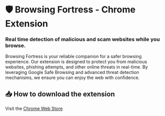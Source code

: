 # 🛡️ Browsing Fortress - Chrome Extension

### Real time detection of malicious and scam websites while you browse.

Browsing Fortress is your reliable companion for a safer browsing experience. Our extension is designed to protect you from malicious websites, phishing attempts, and other online threats in real-time. By leveraging Google Safe Browsing and advanced threat detection mechanisms, we ensure you can enjoy the web with confidence.

## 📥 How to download the extension
Visit the [Chrome Web Store](https://chromewebstore.google.com/detail/browsing-fortress-online/dgkeeonaohbclnaajkkphhaianfhnlpb)
